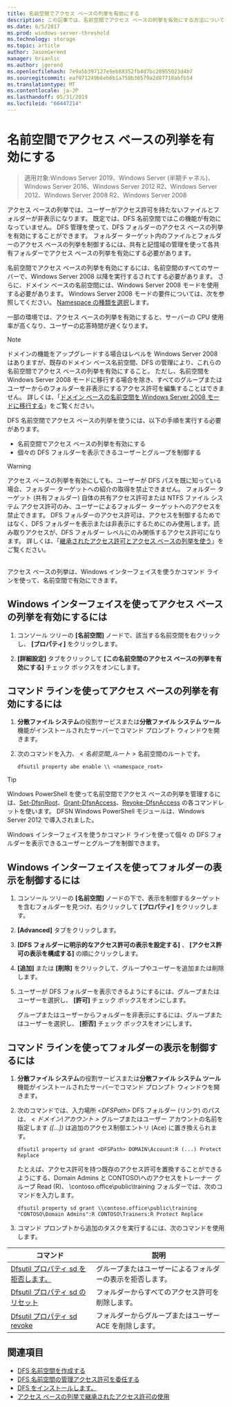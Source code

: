 ```yaml
---
title: 名前空間でアクセス ベースの列挙を有効にする
description: この記事では、名前空間でアクセス ベースの列挙を有効にする方法について説明します。
ms.date: 6/5/2017
ms.prod: windows-server-threshold
ms.technology: storage
ms.topic: article
author: JasonGerend
manager: brianlic
ms.author: jgerend
ms.openlocfilehash: 7e9a5b397127e9eb88352fb4d7bc28955023d4b7
ms.sourcegitcommit: eaf071249b6eb6b1a758b38579a2d87710abfb54
ms.translationtype: MT
ms.contentlocale: ja-JP
ms.lasthandoff: 05/31/2019
ms.locfileid: "66447214"
---
```

# <a name="enable-access-based-enumeration-on-a-namespace"></a>名前空間でアクセス ベースの列挙を有効にする

> 適用対象:Windows Server 2019、Windows Server (半期チャネル)、Windows Server 2016、Windows Server 2012 R2、Windows Server 2012、Windows Server 2008 R2、Windows Server 2008

アクセス ベースの列挙では、ユーザーがアクセス許可を持たないファイルとフォルダーが非表示になります。 既定では、DFS 名前空間ではこの機能が有効になっていません。 DFS 管理を使って、DFS フォルダーのアクセス ベースの列挙を有効にすることができます。 フォルダー ターゲット内のファイルとフォルダーのアクセス ベースの列挙を制御するには、共有と記憶域の管理を使って各共有フォルダーでアクセス ベースの列挙を有効にする必要があります。

名前空間でアクセス ベースの列挙を有効にするには、名前空間のすべてのサーバーで、Windows Server 2008 以降を実行するされてする必要があります。 さらに、ドメイン ベースの名前空間には、Windows Server 2008 モードを使用する必要があります。 Windows Server 2008 モードの要件については、次を参照してください。 [Namespace の種類を選択](choose-a-namespace-type.md)します。

一部の環境では、アクセス ベースの列挙を有効にすると、サーバーの CPU 使用率が高くなり、ユーザーの応答時間が遅くなります。

> [!NOTE]
> ドメインの機能をアップグレードする場合はレベルを Windows Server 2008 はありますが、既存のドメイン ベース名前空間、DFS の管理により、これらの名前空間でアクセス ベースの列挙を有効にすること。 ただし、名前空間を Windows Server 2008 モードに移行する場合を除き、すべてのグループまたはユーザーからのフォルダーを非表示にするアクセス許可を編集することはできません。 詳しくは、「[ドメイン ベースの名前空間を Windows Server 2008 モードに移行する](migrate-a-domain-based-namespace-to-windows-server-2008-mode.md)」をご覧ください。


DFS 名前空間でアクセス ベースの列挙を使うには、以下の手順を実行する必要があります。

-   名前空間でアクセス ベースの列挙を有効にする
-   個々の DFS フォルダーを表示できるユーザーとグループを制御する


> [!WARNING]
> アクセス ベースの列挙を有効にしても、ユーザーが DFS パスを既に知っている場合、フォルダー ターゲットへの紹介の取得を禁止できません。 フォルダー ターゲット (共有フォルダー) 自体の共有アクセス許可または NTFS ファイル システム アクセス許可のみ、ユーザーによるフォルダー ターゲットへのアクセスを禁止できます。 DFS フォルダーのアクセス許可は、アクセスを制御するためではなく、DFS フォルダーを表示または非表示にするためにのみ使用します。読み取りアクセスが、DFS フォルダー レベルにのみ関係するアクセス許可になります。 詳しくは、「[継承されたアクセス許可とアクセス ベースの列挙を使う](https://technet.microsoft.com/library/dd834874(v=ws.11).aspx)」をご覧ください。

<br />
アクセス ベースの列挙は、Windows インターフェイスを使うかコマンド ラインを使って、名前空間で有効にできます。

## <a name="to-enable-access-based-enumeration-by-using-the-windows-interface"></a>Windows インターフェイスを使ってアクセス ベースの列挙を有効にするには

1.  コンソール ツリーの **[名前空間]** ノードで、該当する名前空間を右クリックし、 **[プロパティ]** をクリックします。

2.  **[詳細設定]** タブをクリックして **[この名前空間のアクセス ベースの列挙を有効にする]** チェック ボックスをオンにします。

## <a name="to-enable-access-based-enumeration-by-using-a-command-line"></a>コマンド ラインを使ってアクセス ベースの列挙を有効にするには

1.  **分散ファイル システム**の役割サービスまたは**分散ファイル システム ツール**機能がインストールされたサーバーでコマンド プロンプト ウィンドウを開きます。

2.  次のコマンドを入力、 *< 名前空間\_ルート >* 名前空間のルートです。

    ```  
    dfsutil property abe enable \\ <namespace_root>
    ```

> [!TIP]
> Windows PowerShell を使って名前空間でアクセス ベースの列挙を管理するには、[Set-DfsnRoot](https://technet.microsoft.com/library/jj884281.aspx)、[Grant-DfsnAccess](https://technet.microsoft.com/library/jj884272.aspx)、[Revoke-DfsnAccess](https://technet.microsoft.com/library/jj884273.aspx) の各コマンドレットを使います。 DFSN Windows PowerShell モジュールは、Windows Server 2012 で導入されました。

Windows インターフェイスを使うかコマンド ラインを使って個々 の DFS フォルダーを表示できるユーザーとグループを制御できます。

## <a name="to-control-folder-visibility-by-using-the-windows-interface"></a>Windows インターフェイスを使ってフォルダーの表示を制御するには

1.  コンソール ツリーの **[名前空間]** ノードの下で、表示を制御するターゲットを含むフォルダーを見つけ、右クリックして **[プロパティ]** をクリックします。

2.  **[Advanced]** タブをクリックします。

3.  **[DFS フォルダーに明示的なアクセス許可の表示を設定する]** 、 **[アクセス許可の表示を構成する]** の順にクリックします。

4.  **[追加]** または **[削除]** をクリックして、グループやユーザーを追加または削除します。

5.  ユーザーが DFS フォルダーを表示できるようにするには、グループまたはユーザーを選択し、 **[許可]** チェック ボックスをオンにします。

    グループまたはユーザーからフォルダーを非表示にするには、グループまたはユーザーを選択し、 **[拒否]** チェック ボックスをオンにします。

## <a name="to-control-folder-visibility-by-using-a-command-line"></a>コマンド ラインを使ってフォルダーの表示を制御するには

1. **分散ファイル システム**の役割サービスまたは**分散ファイル システム ツール**機能がインストールされたサーバーでコマンド プロンプト ウィンドウを開きます。

2. 次のコマンドでは、入力場所 *&lt;DFSPath&gt;* DFS フォルダー (リンク) のパスは、 *< ドメイン\\アカウント >* グループまたはユーザー アカウントの名前を指定します *([...])* は追加のアクセス制御エントリ (Ace) に置き換えられます。

   ```
   dfsutil property sd grant <DFSPath> DOMAIN\Account:R (...) Protect Replace
   ```

   たとえば、アクセス許可を持つ既存のアクセス許可を置換することができるようにする、Domain Admins と CONTOSO\\へのアクセスをトレーナー グループ Read (R)、 \\contoso.office\public\training フォルダーでは、次のコマンドを入力します。

   ```
   dfsutil property sd grant \\contoso.office\public\training "CONTOSO\Domain Admins":R CONTOSO\Trainers:R Protect Replace 
   ```

3. コマンド プロンプトから追加のタスクを実行するには、次のコマンドを使用します。


| コマンド | 説明 |
|---|---|
|[Dfsutil プロパティ sd を拒否します。](https://msdn.microsoft.com/library/dd759150(v=ws.11).aspx)|グループまたはユーザーによるフォルダーの表示を拒否します。|
|[Dfsutil プロパティ sd のリセット](https://msdn.microsoft.com/library/dd759150(v=ws.11).aspx) |フォルダーからすべてのアクセス許可を削除します。|
|[Dfsutil プロパティ sd revoke](https://msdn.microsoft.com/library/dd759150(v=ws.11).aspx)| フォルダーからグループまたはユーザー ACE を削除します。 |

## <a name="see-also"></a>関連項目

-   [DFS 名前空間を作成する](create-a-dfs-namespace.md)
-   [DFS 名前空間の管理アクセス許可を委任する](delegate-management-permissions-for-dfs-namespaces.md)
-   [DFS をインストールします。](https://technet.microsoft.com/library/cc731089(v=ws.11).aspx)
-   [アクセス ベースの列挙で継承されたアクセス許可の使用](using-inherited-permissions-with-access-based-enumeration.md)